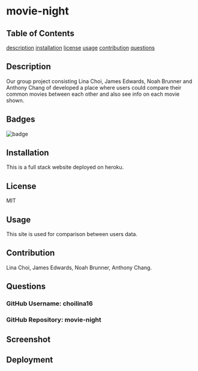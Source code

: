 # movie-night
  ## Table of Contents
  [description](#description)
  [installation](#installation)
  [license](#license)
  [usage](#usage)
  [contribution](#contribution)
  [questions](#questions) 

  ## Description 
  Our group project consisting Lina Choi, James Edwards, Noah Brunner and Anthony Chang of developed a place where users could compare their common movies between each other and also see info on each movie shown. 
  ## Badges
  ![badge](https://img.shields.io/badge/license-MIT-green)
  ## Installation
  This is a full stack website deployed on heroku.
  ## License
  MIT
  ## Usage
  This site is used for comparison between users data.
  ## Contribution
  Lina Choi, James Edwards, Noah Brunner, Anthony Chang.
  ## Questions 
  ###   GitHub Username:   choilina16 
  ###   GitHub Repository:  movie-night
  

## Screenshot

  ## Deployment

